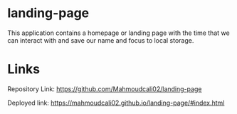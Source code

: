 # landing-page
This application contains a homepage or landing page with the time that we can interact with and save our name and focus to local storage.

# Links
Repository Link: https://github.com/Mahmoudcali02/landing-page

Deployed link: https://mahmoudcali02.github.io/landing-page/#index.html
